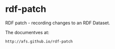 rdf-patch
=========

RDF patch - recording changes to an RDF Dataset.

The documentves at:

    http://afs.github.io/rdf-patch
 
